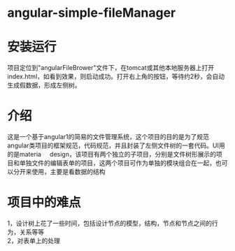 # angular-simple-fileManager
# 安装运行
项目定位到"angularFileBrower"文件下，在tomcat或其他本地服务器上打开index.html，如看到效果，则启动成功。打开右上角的按钮，等待约2秒，会自动生成假数据，形成左侧树。<br>
# 介绍
这是一个基于angular1的简易的文件管理系统，这个项目的目的是为了规范angular类项目的框架规范，代码规范，并且封装了左侧文件树的一套代码。UI用的是materia     design，该项目有两个独立的子项目，分别是文件树形展示的项目和单独文件的编辑表单的项目，这两个项目可作为单独的模块组合在一起，也可以分开来使用，主要是看数据的结构<br>
# 项目中的难点
1，设计树上花了一些时间，包括设计节点的模型，结构，节点和节点之间的行为，关系等等<br>
2，对表单上的处理
